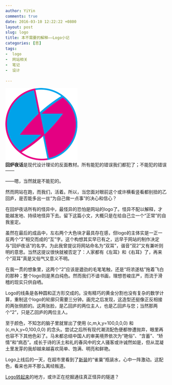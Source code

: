 ```yaml
---
author: YiYin
comments: true
date: 2016-03-10 12:22:22 +0800
layout: post
slug: logo
title: 本不需要的解释——Logo小记
categories: [思]
tags:
-  logo
-  网站相关
-  笔记
-  设计

---
```

![](/public/images/logoxiao.png)
<br/>
**回炉夜话**是现代设计理论的反面教材。所有能犯的错误我们都犯了；不能犯的错误——

——嗯，当然就是不能犯的。

然而网站在跑，而我们，活着。所以，当您面对眼前这个或许横看竖看都别扭的乙回庐，是否能多出一丝“为自己做一点事”的决心和信心？

在回炉夜话所有的怪异中，最怪异的恐怕是网站的logo了。怪异不配以解释，才能越发地、持续地怪异下去。留下这篇小文，大概只是在给自己立一个“正常”的自我鉴定。

虽然在最后的成品中，左右两个大色块才最具存在感，但logo的主体实是一正一反两个“2”相交而成的“互”字。这个构想其实早已有之，远早于网站的制作决定与“回炉夜话”的名字。为此我曾提议将网站命名为“双耳”，谐音“双2”又有兼听则明的意思。当然这提议很快就被否定了：人家都有《左耳》和《右耳》了，再来个“双耳”真是又俗气又意义不明。

在我一贯的想象里，这两个“2”应该是遒劲的毛笔笔触，还是“将浓遂枯”拖着飞白的那种；整个logo则是黑白纯色。然而我们不谙书画，理想苍峻庄严，而流于滑稽的现实只供自哂。

Logo的线条是各种圆和正方形交成的。没有精巧的黄金分割也没有复杂的数学计算，重制这个logo的轮廓只需要三分钟。画完之后发现，这造型还挺像正反相接的两张侧颜的。这两张脸，是乙回庐的两位主人，也是乙回庐与您；当然那两个“2”，只是乙回庐的两位主人。

至于颜色，不知怎的脑子里就冒出了使用  (c,m,k,y=100,0,0,0)  和  (c,m,k,y=0,100,0,0)   的念头。尝试之后所有现代潮流配色便都惨遭抛弃，眼里再也容不下其他色彩了。马未都总结中国人的审美境界依次为“艳俗”、“含蓄”、“矫情”和“病态”。成长于诗的沃土和礼的春风中的文人骚客或许诚然如是，但从混凝土里发芽的我却越来越喜欢简单、饱满、明亮和鲜艳。

Logo上线后的一天，在超市里看到了<a href="http://www.nestle-waters.cn/Content/images/new_detail01.jpg" data-lightbox="guanggao" data-title="不是广告">新装</a>的“雀巢”瓶装水，心中一阵激动。这配色，看来也并不那么离经叛道。

[Logo转起来](http://whyhow.github.io/8About)的地方，或许正在挖掘通往真正怪异的隧道？





